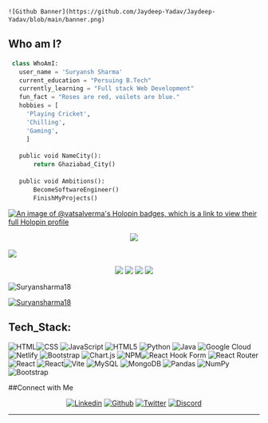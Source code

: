 	![Github Banner](https://github.com/Jaydeep-Yadav/Jaydeep-Yadav/blob/main/banner.png)

## Who am I?

 ```python 
  class WhoAmI:
    user_name = 'Suryansh Sharma'
	current_education = "Persuing B.Tech"
    currently_learning = "Full stack Web Development"
    fun_fact = "Roses are red, voilets are blue."
	hobbies = [
	  'Playing Cricket',
 	  'Chilling',
	  'Gaming',
	  ]
	
	public void NameCity():
		return Ghaziabad_City()
	
	public void Ambitions():
		BecomeSoftwareEngineer()
		FinishMyProjects()


 ```

[![An image of @vatsalverma's Holopin badges, which is a link to view their full Holopin profile](https://holopin.me/vatsalverma)](https://holopin.io/@Suryansharma18)
<center>
  
 ![](https://komarev.com/ghpvc/?username=Suryansharma18&abbreviated=true)

</center>

![](https://raw.githubusercontent.com/vn7n24fzkq/Suryansharma18/master/profile-summary-card-output/solarized/0-profile-details.svg)

<div align="center">
	
![](https://github-profile-summary-cards.vercel.app/api/cards/profile-details?username=Suryansharma18-&theme=default)
![](http://github-profile-summary-cards.vercel.app/api/cards/most-commit-language?username=Suryansharma18&theme=vue)
![](http://github-profile-summary-cards.vercel.app/api/cards/stats?username=Suryansharma18&theme=nord_bright&)
![](https://github-readme-streak-stats.herokuapp.com/?user=Suryansharma18&theme=vue&hide_border=true)
 <br/>
</div> 
<div align="center">
</div>

<p align="left"> <img src="https://komarev.com/ghpvc/?username=Suryansharma18&label=Profile%20views&color=0e75b6&style=flat" alt="Suryansharma18" /> </p>

<p align="left"> <a href="https://github.com/ryo-ma/github-profile-trophy"><img src="https://github-profile-trophy.vercel.app/?username=Suryansharma18" alt="Suryansharma18" /></a> </p>



## Tech_Stack:


![HTML](https://img.shields.io/badge/-HTML5-E34F26?style=for-the-badge&logo=html5&logoColor=white)![CSS](https://img.shields.io/badge/-CSS3-1572B6?style=for-the-badge&logo=css3) 
 ![JavaScript](https://img.shields.io/badge/javascript-%23323330.svg?style=for-the-badge&logo=javascript&logoColor=%23F7DF1E) ![HTML5](https://img.shields.io/badge/html5-%23E34F26.svg?style=for-the-badge&logo=html5&logoColor=white) ![Python](https://img.shields.io/badge/python-3670A0?style=for-the-badge&logo=python&logoColor=ffdd54)  ![Java](https://img.shields.io/badge/java-%23ED8B00.svg?style=for-the-badge&logo=openjdk&logoColor=white) ![Google Cloud](https://img.shields.io/badge/GoogleCloud-%234285F4.svg?style=for-the-badge&logo=google-cloud&logoColor=white) ![Netlify](https://img.shields.io/badge/netlify-%23000000.svg?style=for-the-badge&logo=netlify&logoColor=#00C7B7) ![Bootstrap](https://img.shields.io/badge/bootstrap-%238511FA.svg?style=for-the-badge&logo=bootstrap&logoColor=white) ![Chart.js](https://img.shields.io/badge/chart.js-F5788D.svg?style=for-the-badge&logo=chart.js&logoColor=white) ![NPM](https://img.shields.io/badge/NPM-%23CB3837.svg?style=for-the-badge&logo=npm&logoColor=white)![React Hook Form](https://img.shields.io/badge/React%20Hook%20Form-%23EC5990.svg?style=for-the-badge&logo=reacthookform&logoColor=white) ![React Router](https://img.shields.io/badge/React_Router-CA4245?style=for-the-badge&logo=react-router&logoColor=white) ![React](https://img.shields.io/badge/-React%20Query-FF4154?style=for-the-badge&logo=react%20query&logoColor=white) ![React](https://img.shields.io/badge/react-%2320232a.svg?style=for-the-badge&logo=react&logoColor=%2361DAFB)![Vite](https://img.shields.io/badge/vite-%23646CFF.svg?style=for-the-badge&logo=vite&logoColor=white)  ![MySQL](https://img.shields.io/badge/mysql-%2300000f.svg?style=for-the-badge&logo=mysql&logoColor=white) ![MongoDB](https://img.shields.io/badge/MongoDb-%234ea94b.svg?style=for-the-badge&logoColor=white) ![Pandas](https://img.shields.io/badge/pandas-%23150458.svg?style=for-the-badge&logo=pandas&logoColor=white) ![NumPy](https://img.shields.io/badge/numpy-%23013243.svg?style=for-the-badge&logo=numpy&logoColor=white) ![Bootstrap](https://img.shields.io/badge/JSP-%238511FA.svg?style=for-the-badge&logoColor=white) 




##Connect with Me


<p align="center">
  <a href="https://www.linkedin.com/in/suryansh-sharma-586813288/"><img alt="Linkedin" title="Suryansh Sharma Linkedin" src="https://img.shields.io/badge/LinkedIn-0077B5?style=for-the-badge&logo=linkedin&logoColor=white"></a>
  <a href="https://github.com/Suryansharma18"><img alt="Github" title="Suryansh Sharma Github" src="https://img.shields.io/badge/GitHub-100000?style=for-the-badge&logo=github&logoColor=white"></a>
<a href="https://x.com/Gigipisho"><img alt="Twitter" title="Suryansh Sharma Twitter" src="https://img.shields.io/badge/Twitter-1DA1F2?style=for-the-badge&logo=twitter&logoColor=white"></a>
<a href="https://discord.gg/suryanshsharma3924"><img alt="Discord" title="Suryansh Sharma Discord" src="https://img.shields.io/badge/Discord-%238511FA.svg?style=for-the-badge&logoColor=white"></a>
</p>


 


---
